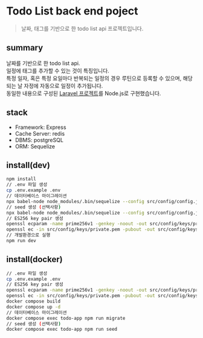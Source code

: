 # Todo List back end poject

> 날짜, 태그를 기반으로 한 todo list api 프로젝트입니다.

## summary

날짜를 기반으로 한 todo list api.<br>
일정에 태그를 추가할 수 있는 것이 특징입니다.<br>
특정 일자, 혹은 특정 요일마다 반복되는 일정의 경우 루틴으로 등록할 수 있으며, 해당되는 날 자정에 자동으로 일정이 추가됩니다.<br>
동일한 내용으로 구성된 [Laravel 프로젝트](https://github.com/Y-Jean/todo)를 Node.js로 구현했습니다.<br>

## stack

- Framework: Express
- Cache Server: redis
- DBMS: postgreSQL
- ORM: Sequelize

## install(dev)

```bash
npm install
// .env 파일 생성
cp .env.example .env
// 데이터베이스 마이그레이션
npx babel-node node_modules/.bin/sequelize --config src/config/config.js --migrations-path src/migrations
// seed 생성 (선택사항)
npx babel-node node_modules/.bin/sequelize --config src/config/config.json --seeders-path src/seeders
// ES256 key pair 생성
openssl ecparam -name prime256v1 -genkey -noout -out src/config/keys/private.pem
openssl ec -in src/config/keys/private.pem -pubout -out src/config/keys/public.pem
// 개발환경으로 실행
npm run dev
```

## install(docker)
```bash
// .env 파일 생성
cp .env.example .env
// ES256 key pair 생성
openssl ecparam -name prime256v1 -genkey -noout -out src/config/keys/private.pem
openssl ec -in src/config/keys/private.pem -pubout -out src/config/keys/public.pem
docker compose build
docker compose up -d
// 데이터베이스 마이그레이션
docker compose exec todo-app npm run migrate
// seed 생성 (선택사항)
docker compose exec todo-app npm run seed
```